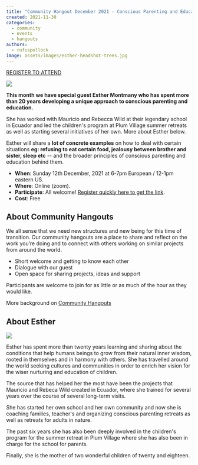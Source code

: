 ```yaml
---
title: "Community Hangout December 2021 - Conscious Parenting and Education"
created: 2021-11-30
categories: 
  - community
  - events
  - hangouts
authors: 
  - rufuspollock
image: assets/images/esther-headshot-trees.jpg
---
```


[REGISTER TO ATTEND](https://forms.gle/J7tHUsg3c3c3bPJTA)

![](assets/images/esther-headshot-trees.jpg)

****This month we have special guest Esther Montmany who has spent more than 20 years developing a unique approach to conscious parenting and education.****

She has worked with Mauricio and Rebecca Wild at their legendary school in Ecuador and led the children's program at Plum Village summer retreats as well as starting several initiatives of her own. More about Esther below.

Esther will share a **lot of concrete examples** on how to deal with certain situations **eg: refusing to eat certain food, jealousy between brother and sister, sleep etc** -- and the broader principles of conscious parenting and education behind them.

- **When**: Sunday 12th December, 2021 at 6-7pm European / 12-1pm eastern US.
- **Where**: Online (zoom).
- **Participate**: All welcome! [Register quickly here to get the link](https://forms.gle/J7tHUsg3c3c3bPJTA).
- **Cost**: Free

## **About Community Hangouts**

We all sense that we need new structures and new being for this time of transition. Our community hangouts are a place to share and reflect on the work you’re doing and to connect with others working on similar projects from around the world.

- Short welcome and getting to know each other
- Dialogue with our guest
- Open space for sharing projects, ideas and support

Participants are welcome to join for as little or as much of the hour as they would like.

More background on [Community Hangouts](https://lifeitself.org/hangouts/)

## **About Esther**

![](assets/images/esther-headshot-trees.jpg)

Esther has spent more than twenty years learning and sharing about the conditions that help humans beings to grow from their natural inner wisdom, rooted in themselves and in harmony with others. She has travelled around the world seeking cultures and communities in order to enrich her vision for the wiser nurturing and education of children.

The source that has helped her the most have been the projects that Mauricio and Rebeca Wild created in Ecuador, where she trained for several years over the course of several long-term visits.

She has started her own school and her own community and now she is coaching families, teacher's and organizing conscious parenting retreats as well as retreats for adults in nature.

The past six years she has also been deeply involved in the children's program for the summer retreat in Plum Village where she has also been in charge for the school for parents.

Finally, she is the mother of two wonderful children of twenty and eighteen.
